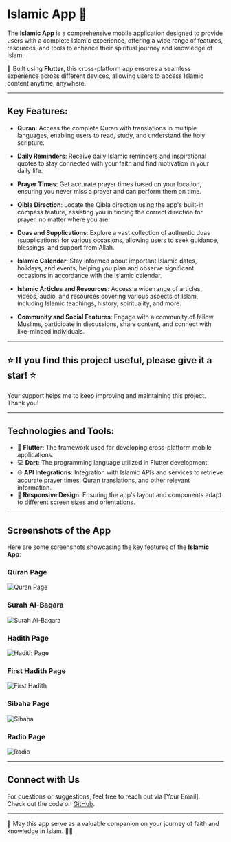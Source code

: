 # Islamic App 🕌

The **Islamic App** is a comprehensive mobile application designed to provide users with a complete Islamic experience, offering a wide range of features, resources, and tools to enhance their spiritual journey and knowledge of Islam.

📱 Built using **Flutter**, this cross-platform app ensures a seamless experience across different devices, allowing users to access Islamic content anytime, anywhere.

---

## Key Features:

- **Quran**: Access the complete Quran with translations in multiple languages, enabling users to read, study, and understand the holy scripture.
  
- **Daily Reminders**: Receive daily Islamic reminders and inspirational quotes to stay connected with your faith and find motivation in your daily life.
  
- **Prayer Times**: Get accurate prayer times based on your location, ensuring you never miss a prayer and can perform them on time.
  
- **Qibla Direction**: Locate the Qibla direction using the app's built-in compass feature, assisting you in finding the correct direction for prayer, no matter where you are.
  
- **Duas and Supplications**: Explore a vast collection of authentic duas (supplications) for various occasions, allowing users to seek guidance, blessings, and support from Allah.
  
- **Islamic Calendar**: Stay informed about important Islamic dates, holidays, and events, helping you plan and observe significant occasions in accordance with the Islamic calendar.
  
- **Islamic Articles and Resources**: Access a wide range of articles, videos, audio, and resources covering various aspects of Islam, including Islamic teachings, history, spirituality, and more.
  
- **Community and Social Features**: Engage with a community of fellow Muslims, participate in discussions, share content, and connect with like-minded individuals.

---

## ⭐️ If you find this project useful, please give it a star! ⭐️  
Your support helps me to keep improving and maintaining this project. Thank you!

---

## Technologies and Tools:

- 🦄 **Flutter**: The framework used for developing cross-platform mobile applications.
- 💻 **Dart**: The programming language utilized in Flutter development.
- 🌐 **API Integrations**: Integration with Islamic APIs and services to retrieve accurate prayer times, Quran translations, and other relevant information.
- 📱 **Responsive Design**: Ensuring the app's layout and components adapt to different screen sizes and orientations.

---

## Screenshots of the App

Here are some screenshots showcasing the key features of the **Islamic App**:

### Quran Page  
![Quran Page](assets/screenshots/quranPage.png)

### Surah Al-Baqara  
![Surah Al-Baqara](assets/screenshots/SurahAlBaqara.png)

### Hadith Page  
![Hadith Page](assets/screenshots/hadithPage.png)

### First Hadith Page  
![First Hadith](assets/screenshots/firstHadith.png)

### Sibaha Page  
![Sibaha](assets/screenshots/sibaha.png)

### Radio Page  
![Radio](assets/screenshots/raido.png)

---

## Connect with Us

For questions or suggestions, feel free to reach out via [Your Email].  
Check out the code on [GitHub](https://github.com/Islam-Ragab015?tab=repositories).

---

🌟 May this app serve as a valuable companion on your journey of faith and knowledge in Islam. 🕌✨
